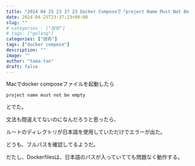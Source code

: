 ```yaml
---
title: "2024 04 25 23 37 23 Docker Composeで「project Name Must Not Be Empty」がでた"
date: 2024-04-25T23:37:23+09:00
slug: ""
# categories : ["技術"]
# tags: ["golang"]
categories: ["技術"]
tags: ["docker compose"]
description: ""
image: ""
author: "tama-tan"
draft: false
---
```


Macでdocker composeファイルを起動したら

```
project name must not be empty
```

とでた。

文法も間違えてないのになんだろうと思ったら、

ルートのディレクトリが日本語を使用していただけでエラーが出た。

どうも、フルパスを確認してるようだ。

だたし、Dockerfilesは、日本語のパスが入っていてても問題なく動作する。